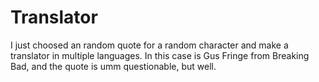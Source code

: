 # Translator
I just choosed an random quote for a random character and make a translator in multiple languages. In this case is Gus Fringe from Breaking Bad, and the quote is umm questionable, but well.

